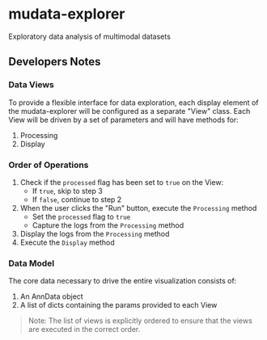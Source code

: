 # mudata-explorer
Exploratory data analysis of multimodal datasets

## Developers Notes

### Data Views

To provide a flexible interface for data exploration, each display element of
the mudata-explorer will be configured as a separate "View" class.
Each View will be driven by a set of parameters and will have methods for:

1. Processing
2. Display

### Order of Operations

1. Check if the `processed` flag has been set to `true` on the View:
    - If `true`, skip to step 3
    - If `false`, continue to step 2
2. When the user clicks the "Run" button, execute the `Processing` method
    - Set the `processed` flag to `true`
    - Capture the logs from the `Processing` method
3. Display the logs from the `Processing` method
4. Execute the `Display` method

### Data Model

The core data necessary to drive the entire visualization consists of:

1. An AnnData object
2. A list of dicts containing the params provided to each View

> Note: The list of views is explicitly ordered to ensure that the views are
executed in the correct order.
